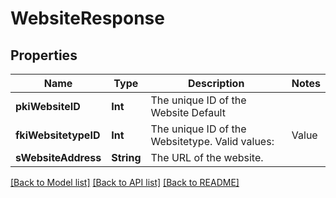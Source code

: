 # WebsiteResponse

## Properties
Name | Type | Description | Notes
------------ | ------------- | ------------- | -------------
**pkiWebsiteID** | **Int** | The unique ID of the Website Default | 
**fkiWebsitetypeID** | **Int** | The unique ID of the Websitetype.  Valid values:  |Value|Description| |-|-| |1|Website| |2|Twitter| |3|Facebook| |4|Survey| | 
**sWebsiteAddress** | **String** | The URL of the website. | 

[[Back to Model list]](../README.md#documentation-for-models) [[Back to API list]](../README.md#documentation-for-api-endpoints) [[Back to README]](../README.md)


